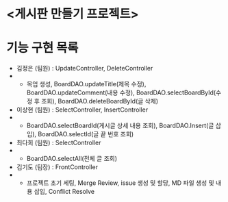 # <게시판 만들기 프로젝트>

# 기능 구현 목록
- 김정은 (팀원) : UpdateController, DeleteController
- *  목업 생성, BoardDAO.updateTitle(제목 수정), BoardDAO.updateComment(내용 수정), BoardDAO.selectBoardById(수정 후 조회), BoardDAO.deleteBoardById(글 삭제)
- 이상현 (팀원) : SelectController, InsertController
- *  BoardDAO.selectBoardId(게시글 상세 내용 조회), BoardDAO.Insert(글 삽입), BoardDAO.selectId(글 끝 번호 조회)
- 최다희 (팀원) : SelectController
- *  BoardDAO.selectAll(전체 글 조회) 
- 김기도 (팀장) : FrontController
- *  프로젝트 초기 세팅, Merge Review, issue 생성 및 할당, MD 파일 생성 및 내용 삽입, Conflict Resolve

